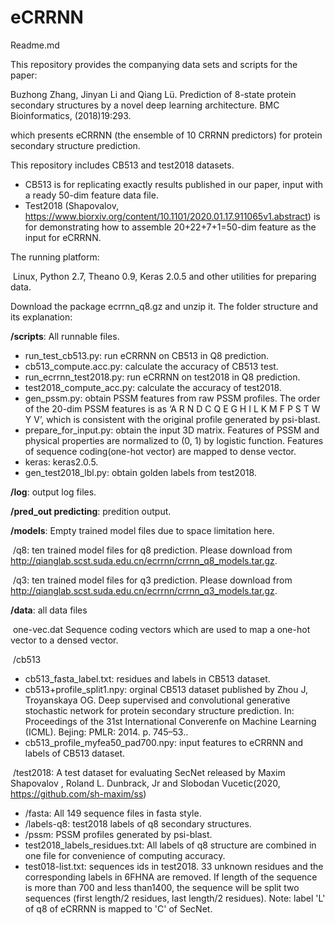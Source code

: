 # eCRRNN

Readme.md 

This repository provides the companying data sets and scripts for the paper:

Buzhong Zhang, Jinyan Li and Qiang Lü. Prediction of 8-state protein secondary structures by a novel deep learning architecture. BMC Bioinformatics, (2018)19:293. 

which presents eCRRNN (the ensemble of 10 CRRNN predictors) for protein secondary structure prediction.

This repository includes CB513 and test2018 datasets. 

- CB513 is for replicating exactly results published in our paper, input with a ready 50-dim feature data file.
- Test2018 (Shapovalov, https://www.biorxiv.org/content/10.1101/2020.01.17.911065v1.abstract) is for demonstrating how to assemble 20+22+7+1=50-dim feature as the input for eCRRNN.

The running platform:

​    Linux, Python 2.7, Theano 0.9, Keras 2.0.5 and other utilities for preparing data. 

Download the package ecrrnn_q8.gz and unzip it. The folder structure and its explanation:

**/scripts**: All runnable files. 

- run_test_cb513.py: run eCRRNN on CB513 in Q8 prediction.
- cb513_compute.acc.py: calculate the accuracy of CB513 test.
- run_ecrrnn_test2018.py: run eCRRNN on test2018 in Q8 prediction.
- test2018_compute_acc.py: calculate the accuracy of test2018.
- gen_pssm.py: obtain PSSM features from raw PSSM profiles. The order of the 20-dim PSSM features is as ‘A R N D C Q E G H I L K M F P S T W Y V’, which is consistent with the original profile generated by psi-blast.
- prepare_for_input.py: obtain the input 3D matrix. Features of PSSM and physical properties are normalized to (0, 1) by logistic function. Features of sequence coding(one-hot vector) are mapped to dense vector.
- keras: keras2.0.5. 
- gen_test2018_lbl.py: obtain golden labels from test2018.

**/log**: output log files.

**/pred_out predicting**: predition output.

**/models**: Empty trained model files due to space limitation here.

​	/q8: ten trained model files for q8 prediction. Please download from http://qianglab.scst.suda.edu.cn/ecrrnn/crrnn_q8_models.tar.gz.

​    /q3: ten trained model files for q3 prediction. Please download from http://qianglab.scst.suda.edu.cn/ecrrnn/crrnn_q3_models.tar.gz.

**/data**: all data files

​    one-vec.dat  Sequence coding vectors which are used to map a one-hot vector to  a densed vector.

​    /cb513

- cb513_fasta_label.txt: residues and labels in CB513 dataset.
- cb513+profile_split1.npy: orginal CB513 dataset published by Zhou J, Troyanskaya OG. Deep supervised and convolutional generative stochastic network for protein secondary structure prediction. In: Proceedings of the 31st International Converenfe on Machine Learning (ICML). Bejing: PMLR: 2014. p. 745–53.. 
- cb513_profile_myfea50_pad700.npy: input features to eCRRNN and labels of CB513 dataset. 

​	/test2018: A test dataset for evaluating SecNet released by Maxim Shapovalov , Roland L. Dunbrack, Jr and Slobodan Vucetic(2020, https://github.com/sh-maxim/ss)

- /fasta: All 149 sequence files in fasta style.
- /labels-q8: test2018 labels of q8 secondary structures.
- /pssm: PSSM profiles generated by psi-blast.
- test2018_labels_residues.txt: All labels of q8 structure are combined in one file for convenience of computing accuracy. 
- test018-list.txt: sequences ids in test2018. 33 unknown residues and the corresponding labels in 6FHNA are removed. If length of the sequence is more than 700 and less than1400, the sequence will be split two sequences (first length/2 residues, last length/2 residues). Note: label 'L' of q8 of eCRRNN  is mapped to 'C' of SecNet. 
